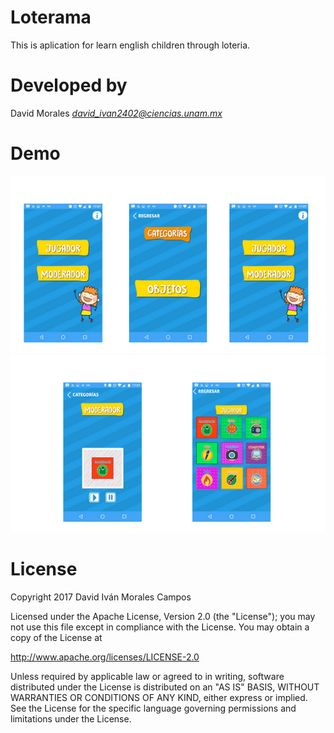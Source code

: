 # Loterama
This is aplication for learn english children through loteria.

# Developed by 
David Morales *david_ivan2402@ciencias.unam.mx*

# Demo

![Screen1](https://github.com/davcodee/Loterama/blob/master/Dise%C3%B1o%20sin%20t%C3%ADtulo%20(2).png)
![Screen2](https://github.com/davcodee/Loterama/blob/master/Screen3.png)
 
# License
Copyright 2017 David Iván Morales Campos 

Licensed under the Apache License, Version 2.0 (the "License");
you may not use this file except in compliance with the License.
You may obtain a copy of the License at

   http://www.apache.org/licenses/LICENSE-2.0

Unless required by applicable law or agreed to in writing, software
distributed under the License is distributed on an "AS IS" BASIS,
WITHOUT WARRANTIES OR CONDITIONS OF ANY KIND, either express or implied.
See the License for the specific language governing permissions and
limitations under the License.

